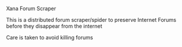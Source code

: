 Xana Forum Scraper

This is a distributed forum scraper/spider to preserve Internet Forums 
before they disappear from the internet   

Care is taken to avoid killing forums